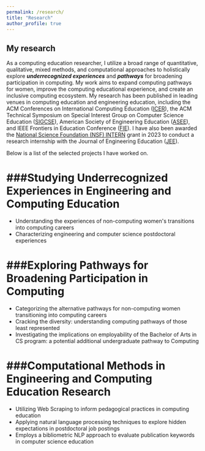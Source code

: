 ```yaml
---
permalink: /research/
title: "Research"
author_profile: true
---
```


My research
------
As a computing education researcher, I utilize a broad range of quantitative, qualitative, mixed methods, and computational approaches to holistically explore ***underrecognized experiences*** and ***pathways*** for broadening participation in computing. My work aims to expand computing pathways for women, improve the computing educational experience, and create an inclusive computing ecosystem. My research has been published in leading venues in computing education and engineering education, including the ACM Conferences on International Computing Education ([ICER](https://dl.acm.org/conference/icer)), the ACM Technical Symposium on Special Interest Group on Computer Science Education ([SIGCSE](https://dl.acm.org/conference/sigcse)), American Society of Engineering Education ([ASEE](https://www.asee.org/home)), and IEEE Frontiers in Education Conference ([FIE](https://ieeexplore.ieee.org/xpl/conhome/1000297/all-proceedings)). I have also been awarded the [National Science Foundation (NSF) INTERN](https://www.nsf.gov/eng/eec/intern.jsp) grant in 2023 to conduct a research internship with the Journal of Engineering Education ([JEE](https://onlinelibrary.wiley.com/journal/21689830)). 

Below is a list of the selected projects I have worked on. 

###Studying Underrecognized Experiences in Engineering and Computing Education
===
 * Understanding the experiences of non-computing women's transitions into computing careers
 * Characterizing engineering and computer science postdoctoral experiences 
    
###Exploring Pathways for Broadening Participation in Computing
===
 * Categorizing the alternative pathways for non-computing women transitioning into computing careers
 * Cracking the diversity: understanding computing pathways of those least represented
 * Investigating the implications on employability of the Bachelor of Arts in CS program: a potential additional undergraduate pathway to Computing
    
###Computational Methods in Engineering and Computing Education Research
===  
 * Utilizing Web Scraping to inform pedagogical practices in computing education
 * Applying natural language processing techniques to explore hidden expectations in postdoctoral job postings
 * Employs a bibliometric NLP approach to evaluate publication keywords in computer science education
